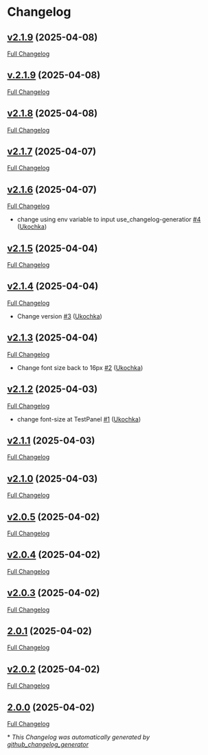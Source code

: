 # Changelog

## [v2.1.9](https://github.com/Ukochka/grafana-changelog-panel/tree/v2.1.9) (2025-04-08)

[Full Changelog](https://github.com/Ukochka/grafana-changelog-panel/compare/v.2.1.9...v2.1.9)

## [v.2.1.9](https://github.com/Ukochka/grafana-changelog-panel/tree/v.2.1.9) (2025-04-08)

[Full Changelog](https://github.com/Ukochka/grafana-changelog-panel/compare/v2.1.8...v.2.1.9)

## [v2.1.8](https://github.com/Ukochka/grafana-changelog-panel/tree/v2.1.8) (2025-04-08)

[Full Changelog](https://github.com/Ukochka/grafana-changelog-panel/compare/v2.1.7...v2.1.8)

## [v2.1.7](https://github.com/Ukochka/grafana-changelog-panel/tree/v2.1.7) (2025-04-07)

[Full Changelog](https://github.com/Ukochka/grafana-changelog-panel/compare/v2.1.6...v2.1.7)

## [v2.1.6](https://github.com/Ukochka/grafana-changelog-panel/tree/v2.1.6) (2025-04-07)

[Full Changelog](https://github.com/Ukochka/grafana-changelog-panel/compare/v2.1.5...v2.1.6)

- change using env variable to input use\_changelog-generatior [\#4](https://github.com/Ukochka/grafana-changelog-panel/pull/4) ([Ukochka](https://github.com/Ukochka))

## [v2.1.5](https://github.com/Ukochka/grafana-changelog-panel/tree/v2.1.5) (2025-04-04)

[Full Changelog](https://github.com/Ukochka/grafana-changelog-panel/compare/v2.1.4...v2.1.5)

## [v2.1.4](https://github.com/Ukochka/grafana-changelog-panel/tree/v2.1.4) (2025-04-04)

[Full Changelog](https://github.com/Ukochka/grafana-changelog-panel/compare/v2.1.3...v2.1.4)

- Change version [\#3](https://github.com/Ukochka/grafana-changelog-panel/pull/3) ([Ukochka](https://github.com/Ukochka))

## [v2.1.3](https://github.com/Ukochka/grafana-changelog-panel/tree/v2.1.3) (2025-04-04)

[Full Changelog](https://github.com/Ukochka/grafana-changelog-panel/compare/v2.1.2...v2.1.3)

- Change font size back to 16px [\#2](https://github.com/Ukochka/grafana-changelog-panel/pull/2) ([Ukochka](https://github.com/Ukochka))

## [v2.1.2](https://github.com/Ukochka/grafana-changelog-panel/tree/v2.1.2) (2025-04-03)

[Full Changelog](https://github.com/Ukochka/grafana-changelog-panel/compare/v2.1.1...v2.1.2)

- change font-size at TestPanel [\#1](https://github.com/Ukochka/grafana-changelog-panel/pull/1) ([Ukochka](https://github.com/Ukochka))

## [v2.1.1](https://github.com/Ukochka/grafana-changelog-panel/tree/v2.1.1) (2025-04-03)

[Full Changelog](https://github.com/Ukochka/grafana-changelog-panel/compare/v2.1.0...v2.1.1)

## [v2.1.0](https://github.com/Ukochka/grafana-changelog-panel/tree/v2.1.0) (2025-04-03)

[Full Changelog](https://github.com/Ukochka/grafana-changelog-panel/compare/v2.0.5...v2.1.0)

## [v2.0.5](https://github.com/Ukochka/grafana-changelog-panel/tree/v2.0.5) (2025-04-02)

[Full Changelog](https://github.com/Ukochka/grafana-changelog-panel/compare/v2.0.4...v2.0.5)

## [v2.0.4](https://github.com/Ukochka/grafana-changelog-panel/tree/v2.0.4) (2025-04-02)

[Full Changelog](https://github.com/Ukochka/grafana-changelog-panel/compare/v2.0.3...v2.0.4)

## [v2.0.3](https://github.com/Ukochka/grafana-changelog-panel/tree/v2.0.3) (2025-04-02)

[Full Changelog](https://github.com/Ukochka/grafana-changelog-panel/compare/2.0.1...v2.0.3)

## [2.0.1](https://github.com/Ukochka/grafana-changelog-panel/tree/2.0.1) (2025-04-02)

[Full Changelog](https://github.com/Ukochka/grafana-changelog-panel/compare/v2.0.2...2.0.1)

## [v2.0.2](https://github.com/Ukochka/grafana-changelog-panel/tree/v2.0.2) (2025-04-02)

[Full Changelog](https://github.com/Ukochka/grafana-changelog-panel/compare/2.0.0...v2.0.2)

## [2.0.0](https://github.com/Ukochka/grafana-changelog-panel/tree/2.0.0) (2025-04-02)

[Full Changelog](https://github.com/Ukochka/grafana-changelog-panel/compare/335fce9bb8cae24326e4d94bccc44042c5351394...2.0.0)



\* *This Changelog was automatically generated by [github_changelog_generator](https://github.com/github-changelog-generator/github-changelog-generator)*
